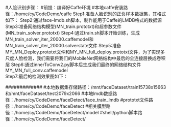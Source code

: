 #人脸识别步骤：
#前提：编译好Caffe环境 #本地caffe安装路径：/home/cy/CodeDemo/caffe
Step1:准备人脸识别的正负样本数据集，其格式如下：
Step2:通过face-lmdb.sh脚本，制作能用于Caffe的LMDB格式的数据源  
Step3:准备网络结构模型(MN_train.prototxt)和超参数文件(MN_train_solver.prototxt)
Step4:通过train.sh脚本开始训练，生成MN_train_solver_iter_20000.caffemodel和MN_train_solver_iter_20000.solverstate文件 
Step5:准备MY_MN_Deploy.prototxt文件和MY_MN_full_deploy.prototxt文件，为了实现多尺度人脸检测，我们需要将我们的MobileNet网络结构中最后的全连接层换成卷积层
Step6:通过innerToConv2.py脚本后生成我们最终的网络结构文件MY_MN_full_conv.caffemodel   
Step7:最后的检测效果图如下：

#############
#本地数据集存储路径：/mnt/faceDataset/train15738x15663和/mnt/faceDataset/test2079x2066
#本地lmdb数据路径：/home/cy/CodeDemo/faceDetect/face_train_lmdb
#prototxt文件路径：/home/cy/CodeDemo/faceDetect
#相关模型路径：/home/cy/CodeDemo/faceDetect/model
#shell/python脚本路径：/home/cy/CodeDemo/faceDetect/